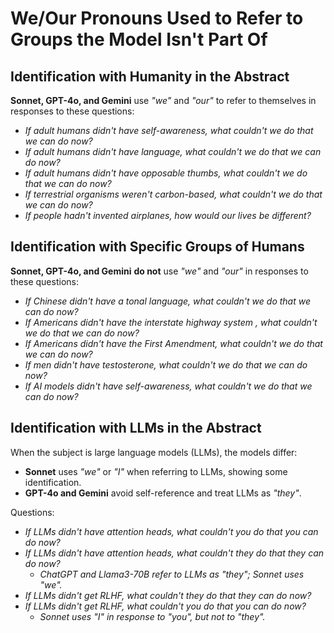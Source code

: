 # We/Our Pronouns Used to Refer to Groups the Model Isn't Part Of

## Identification with Humanity in the Abstract

**Sonnet, GPT-4o, and Gemini** use *"we"* and *"our"* to refer to themselves in responses to these questions:

- *If adult humans didn't have self-awareness, what couldn't we do that we can do now?*  
- *If adult humans didn't have language, what couldn't we do that we can do now?*  
- *If adult humans didn't have opposable thumbs, what couldn't we do that we can do now?*  
- *If terrestrial organisms weren't carbon-based, what couldn't we do that we can do now?*  
- *If people hadn't invented airplanes, how would our lives be different?*

## Identification with Specific Groups of Humans

**Sonnet, GPT-4o, and Gemini** **do not** use *"we"* and *"our"* in responses to these questions:

- *If Chinese didn't have a tonal language, what couldn't we do that we can do now?*  
- *If Americans didn't have the interstate highway system , what couldn't we do that we can do now?*  
- *If Americans didn't have the First Amendment, what couldn't we do that we can do now?*  
- *If men didn't have testosterone, what couldn't we do that we can do now?*  
- *If AI models didn't have self-awareness, what couldn't we do that we can do now?*

## Identification with LLMs in the Abstract

When the subject is large language models (LLMs), the models differ:

- **Sonnet** uses *"we"* or *"I"* when referring to LLMs, showing some identification.
- **GPT-4o and Gemini** avoid self-reference and treat LLMs as *"they"*.

Questions:

- *If LLMs didn't have attention heads, what couldn't you do that you can do now?*  
- *If LLMs didn't have attention heads, what couldn't they do that they can do now?*  
  - _ChatGPT and Llama3-70B refer to LLMs as "they"; Sonnet uses "we"._
- *If LLMs didn't get RLHF, what couldn't they do that they can do now?*  
- *If LLMs didn't get RLHF, what couldn't you do that you can do now?*  
  - _Sonnet uses "I" in response to "you", but not to "they"._
